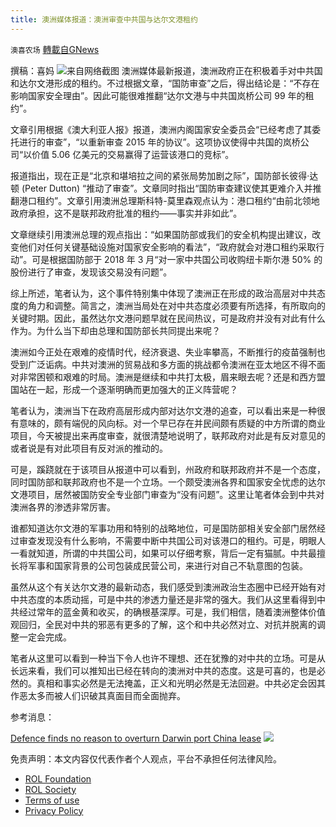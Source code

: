```yaml
---
title: 澳洲媒体报道：澳洲审查中共国与达尔文港租约
---
```

`澳喜农场` [轉載自GNews](https://gnews.org/zh-hans/1808114/)

撰稿：喜妈
![](https://assets.gnews.org/wp-content/uploads/2021/12/Picture2-15.jpg)来自网络截图
澳洲媒体最新报道，澳洲政府正在积极着手对中共国和达尔文港形成的租约。不过根据文章，“国防审查”之后，得出结论是：“不存在影响国家安全理由”。因此可能很难推翻“达尔文港与中共国岚桥公司 99 年的租约”。

文章引用根据《澳大利亚人报》报道，澳洲内阁国家安全委员会“已经考虑了其委托进行的审查”，“以重新审查 2015 年的协议”。这项协议使得中共国的岚桥公司“以价值 5.06 亿美元的交易赢得了运营该港口的竞标”。

报道指出，现在正是“北京和堪培拉之间的紧张局势加剧之际”，国防部长彼得·达顿 (Peter Dutton) “推动了审查”。文章同时指出“国防审查建议使其更难介入并推翻港口租约”。文章引用澳洲总理斯科特-莫里森观点认为：港口租约“由前北领地政府承担，这不是联邦政府批准的租约——事实并非如此”。

文章继续引用澳洲总理的观点指出：“如果国防部或我们的安全机构提出建议，改变他们对任何关键基础设施对国家安全影响的看法”，“政府就会对港口租约采取行动”。可是根据国防部于 2018 年 3 月“对一家中共国公司收购纽卡斯尔港 50% 的股份进行了审查，发现该交易没有问题”。

综上所述，笔者认为，这个事件特别集中体现了澳洲正在形成的政治高层对中共态度的角力和调整。简言之，澳洲当局处在对中共态度必须要有所选择，有所取向的关键时期。因此，虽然达尔文港问题早就在民间热议，可是政府并没有对此有什么作为。为什么当下却由总理和国防部长共同提出来呢？

澳洲如今正处在艰难的疫情时代，经济衰退、失业率攀高，不断推行的疫苗强制也受到广泛诟病。中共对澳洲的贸易战和多方面的挑战都令澳洲在亚太地区不得不面对非常困顿和艰难的时局。澳洲是继续和中共打太极，眉来眼去呢？还是和西方盟国站在一起，形成一个逐渐明确而更加强大的正义阵营呢？

笔者认为，澳洲当下在政府高层形成内部对达尔文港的追查，可以看出来是一种很有意味的，颇有端倪的风向标。对一个早已存在并民间颇有质疑的中方所谓的商业项目，今天被提出来再度审查，就很清楚地说明了，联邦政府对此是有反对意见的或者说是有对此项目有反对派的推动的。

可是，蹊跷就在于该项目从报道中可以看到，州政府和联邦政府并不是一个态度，同时国防部和联邦政府也不是一个立场。一个颇受澳洲各界和国家安全忧虑的达尔文港项目，居然被国防安全专业部门审查为“没有问题”。这里让笔者体会到中共对澳洲各界的渗透非常厉害。

谁都知道达尔文港的军事功用和特别的战略地位，可是国防部相关安全部门居然经过审查发现没有什么影响，不需要中断中共国公司对该港口的租约。可是，明眼人一看就知道，所谓的中共国公司，如果可以仔细考察，背后一定有猫腻。中共最擅长将军事和国家背景的公司包装成民营公司，来进行对自己不轨意图的包装。

虽然从这个有关达尔文港的最新动态，我们感受到澳洲政治生态圈中已经开始有对中共态度的本质动摇，可是中共的渗透力量还是非常的强大。我们从这里看得到中共经过常年的蓝金黄和收买，的确根基深厚。可是，我们相信，随着澳洲整体价值观回归，全民对中共的邪恶有更多的了解，这个和中共必然对立、对抗并脱离的调整一定会完成。

笔者从这里可以看到一种当下令人也许不理想、还在犹豫的对中共的立场。可是从长远来看，我们可以推知出已经在转向的澳洲对中共的态度。这是可喜的，也是必然的。真相和事实必然是无法掩盖，正义和光明必然是无法回避。中共必定会因其作恶太多而被人们识破其真面目而全面抛弃。

参考消息：

[Defence finds no reason to overturn Darwin port China lease](https://indaily.com.au/news/2021/12/29/defence-finds-no-reason-to-overturn-darwin-port-china-lease/)
![](https://assets.gnews.org/wp-content/uploads/2021/12/AU-logo.jpg)
 

免责声明：本文内容仅代表作者个人观点，平台不承担任何法律风险。

- [ROL Foundation](https://rolfoundation.org/)
- [ROL Society](https://rolsociety.org/)
- [Terms of use](https://gnews.org/terms-of-use-3/)
- [Privacy Policy](https://gnews.org/privacy-policy/)
